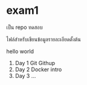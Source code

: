 # exam1
เป็น repo ทดสอบ


ไฟล์สำหรับเขียนข้อมูลรายละเอียดตั้งต้น

hello world
1. Day 1 Git Githup
2. Day 2 Docker intro
3. Day 3 ...
